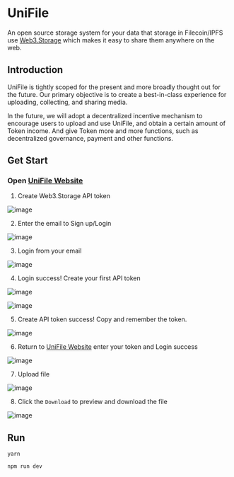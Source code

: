 # UniFile

An open source storage system for your data that storage in Filecoin/IPFS use [Web3.Storage](https://web3.storage) which makes it easy to share them anywhere on the web.

## Introduction

UniFile is tightly scoped for the present and more broadly thought out for the future. Our primary objective is to create a best-in-class experience for uploading, collecting, and sharing media. 

In the future, we will adopt a decentralized incentive mechanism to encourage users to upload and use UniFile, and obtain a certain amount of Token income. And give Token more and more functions, such as decentralized governance, payment and other functions.

## Get Start

### Open [UniFile Website](https://unifile.storeros.com)

1. Create Web3.Storage API token

![image](https://user-images.githubusercontent.com/90947287/134318352-b53d8e9c-0876-4fca-931b-fd5e3c07f9e4.png)

2. Enter the email to Sign up/Login

![image](https://user-images.githubusercontent.com/90947287/134300701-29b4cfbf-853c-46ed-b058-35488b235935.png)

3. Login from your email

![image](https://user-images.githubusercontent.com/90947287/134312698-1bcebb5b-c321-4b10-aa6c-a3b7eb2cbc0c.png)

4. Login success! Create your first API token

![image](https://user-images.githubusercontent.com/90947287/134317401-49a1b090-2f5f-40ed-92d8-18ae3f3c4f09.png)

![image](https://user-images.githubusercontent.com/90947287/134317582-a43bb4f0-602f-4421-83fa-adf794940290.png)

5. Create API token success! Copy and remember the token.

![image](https://user-images.githubusercontent.com/90947287/134317604-ea661641-e3e6-4034-96ef-a471a8b07c06.png)

6. Return to [UniFile Website](https://unifile.storeros.com) enter your token and Login success

![image](https://user-images.githubusercontent.com/90947287/134472642-8ef43ab0-3801-4f85-a2cc-2649e246660d.png)

7. Upload file

![image](https://user-images.githubusercontent.com/90947287/134473921-8d453021-6788-4fa6-a092-4dbdb3fc3186.png)

8. Click the `Download` to preview and download the file

![image](https://user-images.githubusercontent.com/90947287/134473991-48c7439c-13a1-4513-b0b8-7546512e04c1.png)


## Run

```
yarn
```
```
npm run dev
```




